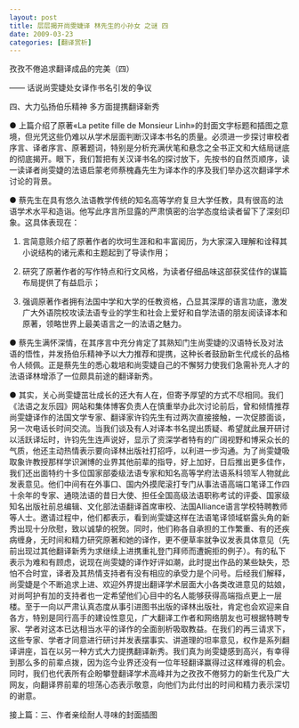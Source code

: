 ```yaml
---
layout: post
title: 层层揭开尚雯婕译 林先生的小孙女 之谜 四
date: 2009-03-23
categories: [翻译赏析]  
---
```


孜孜不倦追求翻译成品的完美（四）

—— 话说尚雯婕处女译作书名引发的争议

四、大力弘扬伯乐精神 多方面提携翻译新秀

● 上篇介绍了原著«La petite fille de Monsieur Linh»的封面文字标题和插图之意境，但光凭这些仍难以从学术层面判断汉译本书名的质量。必须进一步探讨审校者序言、译者序言、原著题词，特别是分析充满伏笔和悬念之全书正文和大结局谜底的彻底揭开。眼下，我们暂把有关汉译书名的探讨放下，先按书的自然页顺序，读一读译者尚雯婕的法语启蒙老师蔡槐鑫先生为译本作的序及我们举办这次翻译学术讨论的背景。

● 蔡先生在具有悠久法语教学传统的知名高等学府复旦大学任教，具有很高的法语学术水平和造诣。他写此序言所显露的严肃慎密的治学态度给读者留下了深刻印象。这具体表现在：

1. 言简意赅介绍了原著作者的坎坷生涯和和丰富阅历，为大家深入理解和诠释其小说结构的诸元素和主题起到了导读作用；

2. 研究了原著作者的写作特点和行文风格，为读者仔细品味这部获奖佳作的谋篇布局提供了有益启示；

3. 强调原著作者拥有法国中学和大学的任教资格，凸显其深厚的语言功底，激发广大外语院校攻读法语专业的学生和社会上爱好和自学法语的朋友阅读译本和原著，领略世界上最美语言之一的法语之魅力。

● 蔡先生满怀深情，在其序言中充分肯定了其熟知门生尚雯婕的汉语特长及对法语的悟性，并发扬伯乐精神予以大力推荐和提携，这种长者鼓励新生代成长的品格令人倾佩。正是蔡先生的悉心栽培和尚雯婕自己的不懈努力使我们急需补充人才的法语译林增添了一位颇具前途的翻译新秀。

● 其实，关心尚雯婕茁壮成长的还大有人在，但寄予厚望的方式不尽相同。我们《法语之友乐园》网站和集体博客负责人在慎重举办此次讨论前后，曾和倾情推荐尚雯婕译作的法国文学专家、翻译家许钧先生有过两次直接接触，一次促膝面谈，另一次电话长时间交流。当我们谈及有人对译本书名提出质疑、希望就此展开研讨以活跃译坛时，许钧先生连声说好，显示了资深学者特有的广阔视野和博采众长的气质，他还主动热情表示要向译林出版社打招呼，以利进一步沟通。为了尚雯婕吸取象许教授那样学识渊博的业界其他前辈的指导，好上加好，日后推出更多佳作，我们还出面特约十多位国家部委级法语专家和知名高等学府法语系科领军人物就此发表意见。他们中间有在外事口、国内外摸爬滚打专门从事法语高端口笔译工作四十余年的专家、通晓法语的昔日大使、担任全国高级法语职称考试的评委、国家级知名出版社前总编辑、文化部法语翻译首席审校、法国Alliance语言学校特聘教师等人士。邀请过程中，他们都表示，看到尚雯婕这样在法语笔译领域崭露头角的新秀出现十分欣慰，致以诚挚的祝贺。同时，他们称各自承担的工作繁重、有的还疾病缠身，无时间和精力研究原著和她的译作，更不便草率就争议发表具体意见（先前出现过其他翻译新秀为求继续上进携重礼登门拜师而遭婉拒的例子）。有的私下表示为难和有顾虑，说现在尚雯婕的译作好评如潮，此时提出作品的某些缺失，恐怕不合时宜，译者及其热情支持者有没有相应的承受力是个问号。后经我们解释，尚雯婕是个不断追求上进、欢迎外界提出翻译学术层面大小各类改进意见的姑娘，对尚呵护有加的支持者也一定希望他们心目中的名人能够获得高端指点更上一层楼。至于一向以严肃认真态度从事引进图书出版的译林出版社，肯定也会欢迎来自各方，特别是同行高手的建设性意见，广大翻译工作者和网络朋友也可根据特聘专家、学者对这本已达相当水平的译作的全面剖析吸取教益。在我们的再三请求下，这些专家、学者才同意进行研讨并发表摆事实、讲道理的坦率意见，权作是系列翻译讲座，旨在以另一种方式大力提携翻译新秀。我们真为尚雯婕感到高兴，有幸得到那么多的前辈点拨，因为迄今业界还没有一位年轻翻译赢得过这样难得的机会。同时，我们也代表所有企盼攀登翻译学术高峰并为之孜孜不倦努力的新生代及广大网友，向翻译界前辈的坦荡心态表示敬意，向他们为此付出的时间和精力表示深切的谢意。

接上篇：三、作者亲绘耐人寻味的封面插图
